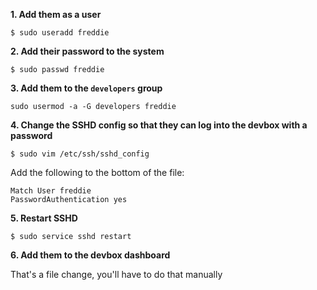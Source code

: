 **1\. Add them as a user**

```
$ sudo useradd freddie
```

**2\. Add their password to the system**

```
$ sudo passwd freddie
```

**3\. Add them to the `developers` group**

```
sudo usermod -a -G developers freddie
```

**4\. Change the SSHD config so that they can log into the devbox with a password**

```
$ sudo vim /etc/ssh/sshd_config
```

Add the following to the bottom of the file:

```
Match User freddie
PasswordAuthentication yes
```

**5\. Restart SSHD**

```
$ sudo service sshd restart
```

**6\. Add them to the devbox dashboard**

That's a file change, you'll have to do that manually
